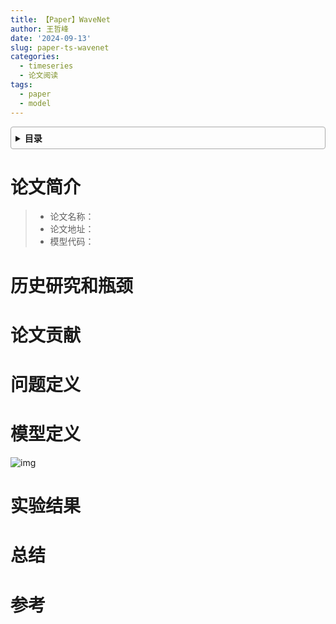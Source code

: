 ```yaml
---
title: 【Paper】WaveNet
author: 王哲峰
date: '2024-09-13'
slug: paper-ts-wavenet
categories:
  - timeseries
  - 论文阅读
tags:
  - paper
  - model
---
```


<style>
details {
    border: 1px solid #aaa;
    border-radius: 4px;
    padding: .5em .5em 0;
}
summary {
    font-weight: bold;
    margin: -.5em -.5em 0;
    padding: .5em;
}
details[open] {
    padding: .5em;
}
details[open] summary {
    border-bottom: 1px solid #aaa;
    margin-bottom: .5em;
}
img {
    pointer-events: none;
}
</style>

<details><summary>目录</summary><p>

- [TODO](#TODO)
</p></details><p></p>

# 论文简介

> * 论文名称：
> * 论文地址：[]()
> * 模型代码：[]()

# 历史研究和瓶颈


# 论文贡献



# 问题定义



# 模型定义

![img](images/)

# 实验结果


# 总结


# 参考
